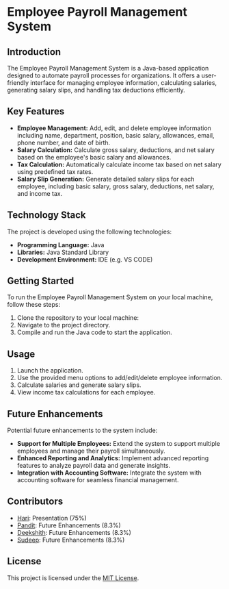 # Employee Payroll Management System

## Introduction
The Employee Payroll Management System is a Java-based application designed to automate payroll processes for organizations. It offers a user-friendly interface for managing employee information, calculating salaries, generating salary slips, and handling tax deductions efficiently.

## Key Features
- **Employee Management:** Add, edit, and delete employee information including name, department, position, basic salary, allowances, email, phone number, and date of birth.
- **Salary Calculation:** Calculate gross salary, deductions, and net salary based on the employee's basic salary and allowances.
- **Tax Calculation:** Automatically calculate income tax based on net salary using predefined tax rates.
- **Salary Slip Generation:** Generate detailed salary slips for each employee, including basic salary, gross salary, deductions, net salary, and income tax.

## Technology Stack
The project is developed using the following technologies:
- **Programming Language:** Java
- **Libraries:** Java Standard Library
- **Development Environment:** IDE (e.g. VS CODE)

## Getting Started
To run the Employee Payroll Management System on your local machine, follow these steps:
1. Clone the repository to your local machine:
2. Navigate to the project directory.
3. Compile and run the Java code to start the application.

## Usage
1. Launch the application.
2. Use the provided menu options to add/edit/delete employee information.
3. Calculate salaries and generate salary slips.
4. View income tax calculations for each employee.

## Future Enhancements
Potential future enhancements to the system include:
- **Support for Multiple Employees:** Extend the system to support multiple employees and manage their payroll simultaneously.
- **Enhanced Reporting and Analytics:** Implement advanced reporting features to analyze payroll data and generate insights.
- **Integration with Accounting Software:** Integrate the system with accounting software for seamless financial management.

## Contributors
- [Hari](https://github.com/hari): Presentation (75%)
- [Pandit](https://github.com/pandit): Future Enhancements (8.3%)
- [Deekshith](https://github.com/deekshith): Future Enhancements (8.3%)
- [Sudeep](https://github.com/sudeep): Future Enhancements (8.3%)

## License
This project is licensed under the [MIT License](LICENSE).


